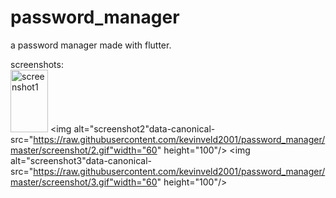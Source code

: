 # password_manager

a password manager made with flutter.

screenshots:</br>
<img alt="screenshot1" data-canonical-src="https://raw.githubusercontent.com/kevinveld2001/password_manager/master/screenshot/1.gif" width="60" height="100"/>
<img alt="screenshot2"data-canonical-src="https://raw.githubusercontent.com/kevinveld2001/password_manager/master/screenshot/2.gif"width="60" height="100"/>
<img alt="screenshot3"data-canonical-src="https://raw.githubusercontent.com/kevinveld2001/password_manager/master/screenshot/3.gif"width="60" height="100"/>
